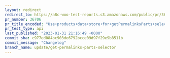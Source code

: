 ```yaml
---
layout: redirect
redirect_to: https://a8c-woo-test-reports.s3.amazonaws.com/public/pr/36706/api/index.html
pr_number: 36706
pr_title_encoded: "Use+products+data+store+for+getPermalinksParts+selector"
pr_test_type: api
last_published: "2023-01-31 21:16:49 +0000"
commit_sha: c977ed084bc903de6792bcce09d97f29e9b8511b
commit_message: "Changelog"
branch_name: update/get-permalinks-parts-selector
---
```

